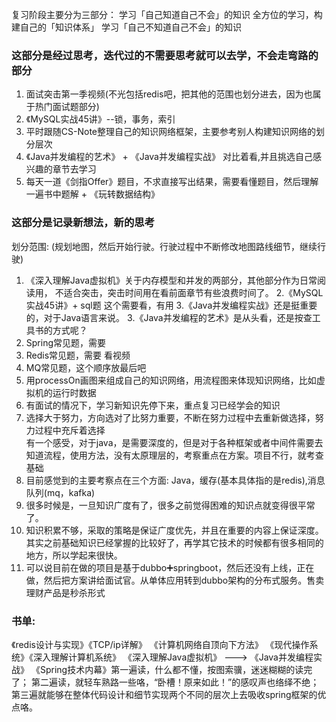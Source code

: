 复习阶段主要分为三部分： 
学习「自己知道自己不会」的知识 
全方位的学习，构建自己的「知识体系」 
学习「自己不知道自己不会」的知识 

### **这部分是经过思考，迭代过的不需要思考就可以去学，不会走弯路的部分**
1. 面试突击第一季视频(不光包括redis吧，把其他的范围也划分进去，因为也属于热门面试题部分)
2. 《MySQL实战45讲》--锁，事务，索引
3. 平时跟随CS-Note整理自己的知识网络框架，主要参考别人构建知识网络的划分层次
4. 《Java并发编程的艺术》 + 《Java并发编程实战》 对比着看,并且挑选自己感兴趣的章节去学习
5. 每天一道《剑指Offer》题目，不求直接写出结果，需要看懂题目，然后理解一遍书中题解 + 《玩转数据结构》

### **这部分是记录新想法，新的思考**
划分范围: (规划地图，然后开始行驶。行驶过程中不断修改地图路线细节，继续行驶)
1. 《深入理解Java虚拟机》关于内存模型和并发的两部分，其他部分作为日常阅读用，
不适合突击，突击时间用在看前面章节有些浪费时间了。
2.《MySQL实战45讲》+ sql题 这个需要看，有用
3.《Java并发编程实战》还是挺重要的，对于Java语言来说。
3.《Java并发编程的艺术》是从头看，还是按查工具书的方式呢？
5. Spring常见题，需要
6. Redis常见题，需要 看视频
7. MQ常见题，这个顺序放最后吧
8. 用processOn画图来组成自己的知识网络，用流程图来体现知识网络，比如虚拟机的运行时数据
9. 有面试的情况下，学习新知识先停下来，重点复习已经学会的知识  
10. 选择大于努力，方向选对了比努力重要，不断在努力过程中去重新做选择，努力过程中充斥着选择  
有一个感受，对于java，是需要深度的，但是对于各种框架或者中间件需要去知道流程，使用方法，没有太原理层的，考察重点在方案。项目不行，就考查基础  
11. 目前感觉到的主要考察点在三个方面: Java，缓存(基本具体指的是redis),消息队列(mq，kafka)
12. 很多时候是，一旦知识广度有了，很多之前觉得困难的知识点就变得很平常了。
13. 知识积累不够，采取的策略是保证广度优先，并且在重要的内容上保证深度。其实之前基础知识已经掌握的比较好了，再学其它技术的时候都有很多相同的地方，所以学起来很快。
14. 可以说目前在做的项目是基于dubbo➕springboot，然后还没有上线，正在做，然后把方案讲给面试官。从单体应用转到dubbo架构的分布式服务。售卖理财产品是秒杀形式

### 书单:
《redis设计与实现》《TCP/ip详解》 《计算机网络自顶向下方法》
《现代操作系统》《深入理解计算机系统》
《深入理解Java虚拟机》 ---> 《Java并发编程实战》
《Spring技术内幕》第一遍读，什么都不懂，按图索骥，迷迷糊糊的读完了；
第二遍读，就轻车熟路一些咯，“卧槽！原来如此！”的感叹声也络绎不绝；
第三遍就能够在整体代码设计和细节实现两个不同的层次上去吸收spring框架的优点咯。



